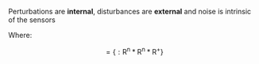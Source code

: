 Perturbations are **internal**, disturbances are **external** and noise is intrinsic of the sensors

Where:

$$
=\{ :\mathrm{R^n} * \mathrm{R^n} * \mathrm{R^+} \}
$$